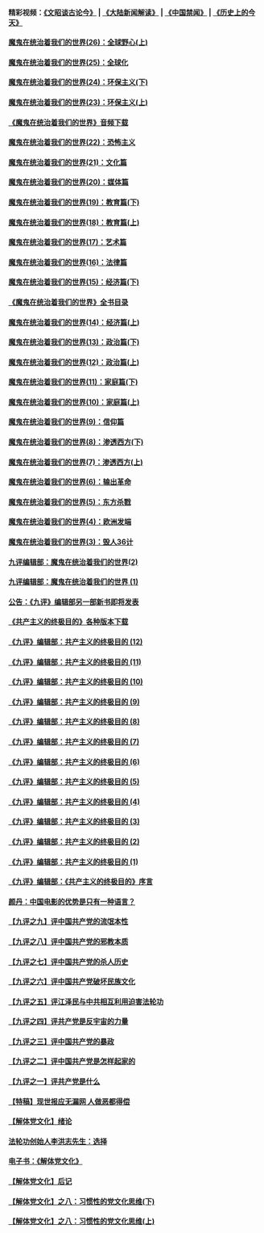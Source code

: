 #### 精彩视频：[《文昭谈古论今》](https://github.com/gfw-breaker/wenzhao/blob/master/README.md?t=12121531) | [《大陆新闻解读》](https://github.com/gfw-breaker/ntdtv-comedy/blob/master/README.md?t=12121531) | [《中国禁闻》](https://github.com/gfw-breaker/ntdtv-news/blob/master/README.md?t=12121531) | [《历史上的今天》](https://github.com/gfw-breaker/today-in-history/blob/master/README.md?t=12121531) 

#### [魔鬼在统治着我们的世界(26)：全球野心(上)](../pages/nsc422/n10900318.md?t=12121531) 

#### [魔鬼在统治着我们的世界(25)：全球化](../pages/nsc422/n10788205.md?t=12121531) 

#### [魔鬼在统治着我们的世界(24)：环保主义(下)](../pages/nsc422/n10695307.md?t=12121531) 

#### [魔鬼在统治着我们的世界(23)：环保主义(上)](../pages/nsc422/n10688613.md?t=12121531) 

#### [《魔鬼在统治着我们的世界》音频下载](../pages/nsc422/n10635553.md?t=12121531) 

#### [魔鬼在统治着我们的世界(22)：恐怖主义](../pages/nsc422/n10614727.md?t=12121531) 

#### [魔鬼在统治着我们的世界(21)：文化篇](../pages/nsc422/n10597706.md?t=12121531) 

#### [魔鬼在统治着我们的世界(20)：媒体篇](../pages/nsc422/n10586579.md?t=12121531) 

#### [魔鬼在统治着我们的世界(19)：教育篇(下)](../pages/nsc422/n10564808.md?t=12121531) 

#### [魔鬼在统治着我们的世界(18)：教育篇(上)](../pages/nsc422/n10526970.md?t=12121531) 

#### [魔鬼在统治着我们的世界(17)：艺术篇](../pages/nsc422/n10499093.md?t=12121531) 

#### [魔鬼在统治着我们的世界(16)：法律篇](../pages/nsc422/n10485969.md?t=12121531) 

#### [魔鬼在统治着我们的世界(15)：经济篇(下)](../pages/nsc422/n10469975.md?t=12121531) 

#### [《魔鬼在统治着我们的世界》全书目录](../pages/nsc422/n10464261.md?t=12121531) 

#### [魔鬼在统治着我们的世界(14)：经济篇(上)](../pages/nsc422/n10457370.md?t=12121531) 

#### [魔鬼在统治着我们的世界(13)：政治篇(下)](../pages/nsc422/n10448270.md?t=12121531) 

#### [魔鬼在统治着我们的世界(12)：政治篇(上)](../pages/nsc422/n10444576.md?t=12121531) 

#### [魔鬼在统治着我们的世界(11)：家庭篇(下)](../pages/nsc422/n10440961.md?t=12121531) 

#### [魔鬼在统治着我们的世界(10)：家庭篇(上)](../pages/nsc422/n10435448.md?t=12121531) 

#### [魔鬼在统治着我们的世界(9)：信仰篇](../pages/nsc422/n10432159.md?t=12121531) 

#### [魔鬼在统治着我们的世界(8)：渗透西方(下)](../pages/nsc422/n10429603.md?t=12121531) 

#### [魔鬼在统治着我们的世界(7)：渗透西方(上)](../pages/nsc422/n10426013.md?t=12121531) 

#### [魔鬼在统治着我们的世界(6)：输出革命](../pages/nsc422/n10421536.md?t=12121531) 

#### [魔鬼在统治着我们的世界(5)：东方杀戮](../pages/nsc422/n10417707.md?t=12121531) 

#### [魔鬼在统治着我们的世界(4)：欧洲发端](../pages/nsc422/n10414890.md?t=12121531) 

#### [魔鬼在统治着我们的世界(3)：毁人36计](../pages/nsc422/n10411583.md?t=12121531) 

#### [九评编辑部：魔鬼在统治着我们的世界(2)](../pages/nsc422/n10410036.md?t=12121531) 

#### [九评编辑部：魔鬼在统治着我们的世界 (1)](../pages/nsc422/n10406825.md?t=12121531) 

#### [公告：《九评》编辑部另一部新书即将发表](../pages/nsc422/n10405104.md?t=12121531) 

#### [《共产主义的终极目的》各种版本下载](../pages/nsc422/n10022138.md?t=12121531) 

#### [《九评》编辑部：共产主义的终极目的 (12)](../pages/nsc422/n9933272.md?t=12121531) 

#### [《九评》编辑部：共产主义的终极目的 (11)](../pages/nsc422/n9924973.md?t=12121531) 

#### [《九评》编辑部：共产主义的终极目的 (10)](../pages/nsc422/n9920883.md?t=12121531) 

#### [《九评》编辑部：共产主义的终极目的 (9)](../pages/nsc422/n9916363.md?t=12121531) 

#### [《九评》编辑部：共产主义的终极目的 (8)](../pages/nsc422/n9912488.md?t=12121531) 

#### [《九评》编辑部：共产主义的终极目的 (7)](../pages/nsc422/n9901176.md?t=12121531) 

#### [《九评》编辑部：共产主义的终极目的 (6)](../pages/nsc422/n9899359.md?t=12121531) 

#### [《九评》编辑部：共产主义的终极目的 (5)](../pages/nsc422/n9893174.md?t=12121531) 

#### [《九评》编辑部：共产主义的终极目的 (4)](../pages/nsc422/n9891246.md?t=12121531) 

#### [《九评》编辑部：共产主义的终极目的 (3)](../pages/nsc422/n9879879.md?t=12121531) 

#### [《九评》编辑部：共产主义的终极目的 (2)](../pages/nsc422/n9876205.md?t=12121531) 

#### [《九评》编辑部：共产主义的终极目的 (1)](../pages/nsc422/n9865857.md?t=12121531) 

#### [《九评》编辑部：《共产主义的终极目的》序言](../pages/nsc422/n9862666.md?t=12121531) 

#### [颜丹：中国电影的优势是只有一种语言？](../pages/nsc422/n9583062.md?t=12121531) 

#### [【九评之九】评中国共产党的流氓本性](../pages/nsc422/n737542.md?t=12121531) 

#### [【九评之八】评中国共产党的邪教本质](../pages/nsc422/n735942.md?t=12121531) 

#### [【九评之七】评中国共产党的杀人历史](../pages/nsc422/n733806.md?t=12121531) 

#### [【九评之六】评中国共产党破坏民族文化](../pages/nsc422/n731667.md?t=12121531) 

#### [【九评之五】评江泽民与中共相互利用迫害法轮功](../pages/nsc422/n730058.md?t=12121531) 

#### [【九评之四】评共产党是反宇宙的力量](../pages/nsc422/n727814.md?t=12121531) 

#### [【九评之三】评中国共产党的暴政](../pages/nsc422/n725597.md?t=12121531) 

#### [【九评之二】评中国共产党是怎样起家的](../pages/nsc422/n723946.md?t=12121531) 

#### [【九评之一】评共产党是什么](../pages/nsc422/n722529.md?t=12121531) 

#### [【特稿】现世报应无漏网 人做恶都得偿](../pages/nsc422/n4215167.md?t=12121531) 

#### [【解体党文化】绪论](../pages/nsc422/n1449356.md?t=12121531) 

#### [法轮功创始人李洪志先生：选择](../pages/nsc422/n3580738.md?t=12121531) 

#### [电子书：《解体党文化》](../pages/nsc422/n1573484.md?t=12121531) 

#### [【解体党文化】后记](../pages/nsc422/n1531999.md?t=12121531) 

#### [【解体党文化】之八：习惯性的党文化思维(下)](../pages/nsc422/n1526477.md?t=12121531) 

#### [【解体党文化】之八：习惯性的党文化思维(上)](../pages/nsc422/n1520631.md?t=12121531) 

